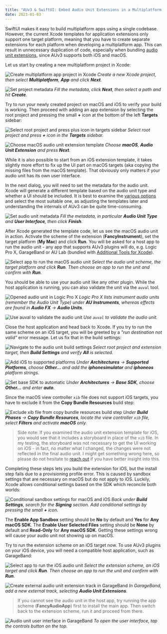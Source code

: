 ```yaml
---
title: "AUv3 & SwiftUI: Embed Audio Unit Extensions in a Multiplatform App"
date: 2023-01-03
---
```

SwiftUI makes it easy to build multiplatform apps using a single codebase. However, the current Xcode templates for application extensions only support one target platform, meaning that you have to create separate extensions for each platform when developing a multiplatform app. This can result in unnecessary duplication of code, especially when bundling [audio unit extensions](https://developer.apple.com/documentation/avfaudio/audio_engine/audio_units/creating_an_audio_unit_extension), since AUv3 supports both iOS and macOS.

Let us start by creating a new multiplatform project in Xcode:

![Create multiplatform app project in Xcode](/img/2023-01-03-multiplatform-audiounit/00-create-project.png)
*Create a new Xcode project, then select __Multiplatform__, __App__ and click __Next__.*

![Set project metadata](/img/2023-01-03-multiplatform-audiounit/01-create-project.png)
*Fill the metadata, click __Next__, then select a path and hit __Create__.*

Try to run your newly created project on macOS and iOS to verify your build is working. Then proceed with adding an app extension by selecting the root project and pressing the small __+__ icon at the bottom of the left __Targets__ sidebar:

![Select root project and press plus icon in targets sidebar](/img/2023-01-03-multiplatform-audiounit/02-add-extension.png)
*Select root project and press __+__ icon in the __Targets__ sidebar.*

![Choose macOS audio unit extension template](/img/2023-01-03-multiplatform-audiounit/03-add-extension.png)
*Choose __macOS__, __Audio Unit Extension__ and press __Next__.*

While it is also possible to start from an iOS extension template, it takes slightly more effort to fix up the UI part on macOS targets (aka copying the missing files from the macOS template). That obviously only matters if your audio unit has its own user interface.

In the next dialog, you will need to set the metadata for the audio unit. Xcode will generate a different template based on the audio unit type and whether a UI should be included. It is best to examine the [various options](https://developer.apple.com/documentation/avfaudio/audio_engine/audio_units/creating_an_audio_unit_extension) and select the most suitable one, as adjusting the templates later and understanding the internals of AUv3 can be quite time-consuming.

![Set audio unit metadata](/img/2023-01-03-multiplatform-audiounit/04-add-extension.png)
*Fill the metadata, in particular __Audio Unit Type__ and __User Interface__, then click __Finish__.*

After Xcode generated the template code, let us see the macOS audio unit in action. Activate the scheme of the extension (__FancyInstrument__), set the target platform (__My Mac__) and click __Run__. You will be asked for a host app to run the audio unit - any app that supports AUv3 plugins will do, e.g. Logic Pro X, GarageBand or AU Lab (bundled with [Additional Tools for Xcode](https://developer.apple.com/download/all/?q=Additional%20Tools%20for%20Xcode)).

![Select app to run the macOS audio unit](/img/2023-01-03-multiplatform-audiounit/05-run-macos.png)
*Select the audio unit scheme, the target platform and click __Run__. Then choose an app to run the unit and confirm with __Run__.*

You should be able to use your audio unit like any other plugin. While the host application is running, you can also validate the unit via the `auval` tool.

![Opened audio unit in Logic Pro X](/img/2023-01-03-multiplatform-audiounit/06-run-macos.png)
*Logic Pro X lists instrument audio units (remember the Audio Unit Type) under __AU Instruments__, whereas effects are found in __Audio FX__ -> __Audio Units__.*

![Use auval to validate the audio unit](/img/2023-01-03-multiplatform-audiounit/07-run-macos.png)
*Use `auval` to validate the audio unit.*

Close the host application and head back to Xcode. If you try to run the same scheme on an iOS target, you will be greeted by a *"run destination not valid"* error message. Let us fix that in the build settings:

![Navigate to the audio unit build settings](/img/2023-01-03-multiplatform-audiounit/08-build-settings.png)
*Select root project and extension target, then __Build Settings__ and verify __All__ is selected.*

![Add iOS to supported platforms](/img/2023-01-03-multiplatform-audiounit/09-build-settings.png)
*Under __Architectures__ -> __Supported Platforms__, choose __Other...__ and add the __iphonesimulator__ and __iphoneos__ platform strings.*

![Set base SDK to automatic](/img/2023-01-03-multiplatform-audiounit/10-build-settings.png)
*Under __Architectures__ -> __Base SDK__, choose __Other...__ and enter __auto__.*

Since the macOS view controller `xib` file does not support iOS targets, you have to exclude it from the __Copy Bundle Resources__ build step:

![Exclude xib file from copy bundle resources build step](/img/2023-01-03-multiplatform-audiounit/11-build-settings.png)
*Under __Build Phases__ -> __Copy Bundle Resources__, locate the view controller `xib` file, select __Filters__ and activate __macOS__ only.*

> Side note: If you examined the audio unit extension template for iOS, you would see that it includes a storyboard in place of the `xib` file. In my testing, the storyboard was not necessary to get the UI working on iOS - in fact, no matter what I changed, the changes were not reflected in the final audio unit. I might get something wrong here, so please do not hesitate to [reach out](mailto:hello@soakyaudio.com) if you have better insight into this.

Completing these steps lets you build the extension for iOS, but the install step fails due to a provisioning profile error. This is caused by sandbox settings that are necessary on macOS but do not apply to iOS. Luckily, Xcode allows conditional settings based on the SDK which reconcile both worlds:

![Conditional sandbox settings for macOS and iOS](/img/2023-01-03-multiplatform-audiounit/12-build-settings.png)
*Back under __Build Settings__, search for the __Signing__ section. Add conditional settings by pressing the small __+__ icon.*

The __Enable App Sandbox__ setting should be __No__ by default and __Yes__ for __Any macOS SDK__. The __Enable User Selected Files__ setting should be __None__ by default and __Read-Only__ for __Any macOS SDK__. Getting these settings wrong will cause your audio unit not showing up on macOS.

Try to run the extension scheme on an iOS target now. To use AUv3 plugins on your iOS device, you will need a compatible host application, such as GarageBand:

![Select app to run the iOS audio unit](/img/2023-01-03-multiplatform-audiounit/13-run-ios.png)
*Select the extension scheme, an iOS target and click __Run__. Then choose an app to run the unit and confirm with __Run__.*

![Create external audio unit extension track in GarageBand](/img/2023-01-03-multiplatform-audiounit/14-run-ios.png)
*In GarageBand, add a new external track, selecting __Audio Unit Extensions__.*

> If you cannot see the audio unit in the host app, try running the app scheme (__FancyAudioApp__) first to install the main app. Then switch back to the extension scheme, run it and proceed from there.

![Audio unit user interface in GarageBand](/img/2023-01-03-multiplatform-audiounit/15-run-ios.png)
*To open the user interface, tap the controls button on the top.*





<!-- i uploaded the final project as a reference to github, prs welcome -->

<!-- If you like this content and want to support me, feel free to purchase one of my apps or become a GitHub sponsor. -->

<!-- Discussion can be found in the relevant HN thread. -->
